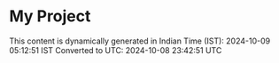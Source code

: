 # My Project

This content is dynamically generated in Indian Time (IST): 2024-10-09 05:12:51 IST
Converted to UTC: 2024-10-08 23:42:51 UTC
